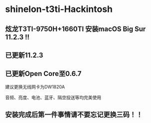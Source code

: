 # shinelon-t3ti-Hackintosh
炫龙T3TI-9750H+1660TI 安装macOS Big Sur 11.2.3 !!
----

已更新11.2.3
----


已更新Open Core至0.6.7
----

建议更换无线网卡为DW1820A


音频、亮度、电池、蓝牙、隔空投送等均完美使用



安装完成后第一件事情请不要忘记更换三码！！
----
